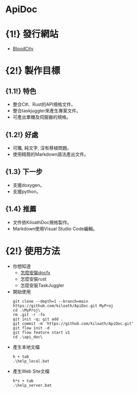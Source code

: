 # ApiDoc
# {1!} 發行網站
* [BloodCity](https://bloodcity.netlify.app/)
# {2!} 製作目標
## {1.1!} 特色
* 整合C#、Rust的API規格文件。
* 整合taskjuggler來產生專案文件。
* 可產出單機及伺服器的規格。
## {1.2!} 好處
* 可攜, 純文字, 沒有移植問題。
* 使用精簡的Markdown語法產出文件。 
## {1.3} 下一步
* 支援doxygen。
* 支援python。
## {1.4} 推薦
* 文件依KiloathDoc規格製作。
* Markdown使用Visual Studio Code編輯。
# {2!} 使用方法
* 你想知道
  * [怎麼安裝docfx](https://bloodcity.netlify.app/rack_about/docfx_install.html)
  * 怎麼安裝rust
  * 怎麼安裝TaskJuggler
* 開始使用
  ```
  git clone --depth=1 --branch=main https://github.com/kiloath/ApiDoc.git MyProj
  cd .\MyProj\
  rm .git -r -fo
  git init -q; git add .
  git commit -m 'https://github.com/kiloath/ApiDoc.git'
  git flow init -d
  git flow feature start v1
  cd .\api_doc\
  ```
* 產生本地文檔
  ```
  h + tab
  .\help_local.bat
  ```
* 產生Web Site文檔  
  ```
  h*s + tab
  .\help_server.bat
  ```
